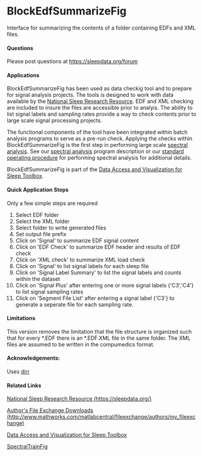 BlockEdfSummarizeFig
====================

Interface for summarizing the contents of a folder containing EDFs and XML files. 

#### Questions
Please post questions at https://sleepdata.org/forum

#### Applications

BlockEdfSummarizeFig has been used as data checkig tool and to prepare for signal analysis projects. The tools is designed to work with data available by the [National Sleep Research Resource](https://sleepdata.org/about). EDF and XML checking are included to insure the files are accessible prior to analyis. The ability to list signal labels and sampling rates provide a way to check contents prior to large scale signal processing projects.

The functional components of the tool have been integrated within batch analysis programs to serve as a pre-run check.  Applying the checks within BlockEdfSummarizeFig is the first step in performing large scale [spectral analysis](http://en.wikipedia.org/wiki/Spectral_estimation). See our [spectral analysis](https://github.com/DennisDean/SpectralTrainFig/blob/master/README.md) program description or our [standard operating procedure](https://github.com/DennisDean/SpectralTrainFig/blob/master/standardOperatingProcedure.md) for performing spectral analysis for additional details.

BlockEdfSummarizeFig is part of the [Data Access and Visualization for Sleep Toolbox](https://github.com/DennisDean/DAVS-Toolbox/blob/master/README.md).

#### Quick Application Steps

Only a few simple steps are required

1. Select EDF folder
2. Select the XML folder
2. Select folder to write generated files
3. Set output file prefix
4. Click on 'Signal' to summarize EDF signal content
5. Click on 'EDF Check' to summarize EDF header and results of EDF check
6. Click on 'XML check' to summarize XML load check
7. Click on 'Signal' to list signal labels for each sleep file
8. Click on 'Signal Label Summary' to list the signal labels and counts within the dataset
9. Click on 'Signal Plus' after entering one or more signal labels {'C3','C4'} to list signal sampling rates
10. Click on 'Segment File List' after entering a signal label {'C3'} to generate a seperate file for each sampling rate.

#### Limitations

This version removes the limitation that the file structure is organized such that for every *.EDF there is an *.EDF.XML file in the same folder. The XML files are assumed to be written in the compumedics format.

#### Acknowledgements:

Uses [dirr](http://www.mathworks.com/matlabcentral/fileexchange/8682-dirr--find-files-recursively-filtering-name--date-or-bytes-)


#### Related Links

[National Sleep Research Resource (https://sleepdata.org/)](https://sleepdata.org/)

[Author's File Exchange Downloads (http://www.mathworks.com/matlabcentral/fileexchange/authors/my_fileexchange)](http://www.mathworks.com/matlabcentral/fileexchange/authors/my_fileexchange)

[Data Access and Visualization for Sleep Toolbox](https://github.com/DennisDean/DAVS-Toolbox/blob/master/README.md)

[SpectralTrainFig](http://www.mathworks.com/matlabcentral/fileexchange/49852-spectraltrainfig)


